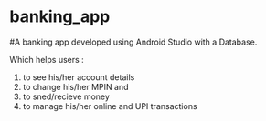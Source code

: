 # banking_app
#A banking app developed using Android Studio with a Database. 

Which helps users :
1. to see his/her account details 
2. to change his/her MPIN and 
3. to sned/recieve money
4. to manage his/her online and UPI transactions


